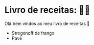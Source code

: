 # Livro de receitas: :man_cook:



Olá bem vindos ao meu livro de receitas :cake:

- Strogonoff de frango
- Pavê
